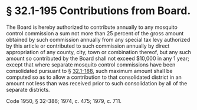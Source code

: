 # § 32.1-195 Contributions from Board.

<p>The Board is hereby authorized to contribute annually to any mosquito control commission a sum not more than 25 percent of the gross amount obtained by such commission annually from any special tax levy authorized by this article or contributed to such commission annually by direct appropriation of any county, city, town or combination thereof, but any such amount so contributed by the Board shall not exceed $10,000 in any 1 year; except that where separate mosquito control commissions have been consolidated pursuant to § <a href='http://law.lis.virginia.gov/vacode/32.1-188/'>32.1-188</a>, such maximum amount shall be computed so as to allow a contribution to that consolidated district in an amount not less than was received prior to such consolidation by all of the separate districts.</p><p>Code 1950, § 32-386; 1974, c. 475; 1979, c. 711.</p>